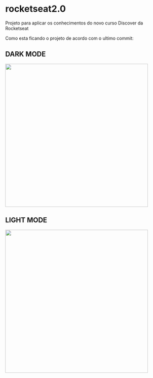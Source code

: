 # rocketseat2.0
Projeto para aplicar os conhecimentos do novo curso Discover da Rocketseat

Como esta ficando o projeto de acordo com o ultimo commit:

## DARK MODE
<img src="https://github.com/SergioTEC/rocketseat2.0/assets/48964231/138f1e33-e612-4fb9-8254-684311e544f4" width="450">

## LIGHT MODE
<img src="https://github.com/SergioTEC/rocketseat2.0/assets/48964231/7b623918-80c4-43a6-96f9-5310d91486c8" width="450">
